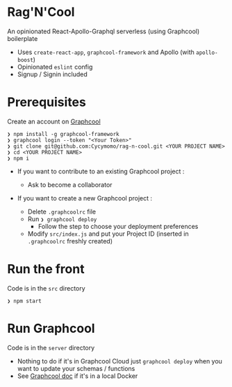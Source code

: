 # Rag'N'Cool
An opinionated React-Apollo-Graphql serverless (using Graphcool) boilerplate

  * Uses `create-react-app`, `graphcool-framework` and Apollo (with `apollo-boost`)
  * Opinionated `eslint` config
  * Signup / Signin included


# Prerequisites

Create an account on [Graphcool](https://console.graph.cool)

    ❯ npm install -g graphcool-framework
    ❯ graphcool login --token "<Your Token>"
    ❯ git clone git@github.com:Cycymomo/rag-n-cool.git <YOUR PROJECT NAME>
    ❯ cd <YOUR PROJECT NAME>
    ❯ npm i

* If you want to contribute to an existing Graphcool project :
  * Ask to become a collaborator


* If you want to create a new Graphcool project :
  * Delete `.graphcoolrc` file
  * Run `❯ graphcool deploy`
    * Follow the step to choose your deployment preferences
  * Modify `src/index.js` and put your Project ID (inserted in `.graphcoolrc` freshly created)


# Run the front
Code is in the `src` directory

    ❯ npm start


# Run Graphcool
Code is in the `server` directory

  - Nothing to do if it's in Graphcool Cloud just `graphcool deploy` when you want to update your schemas / functions
  - See [Graphcool doc](https://github.com/prismagraphql/graphcool-framework#docker) if it's in a local Docker
